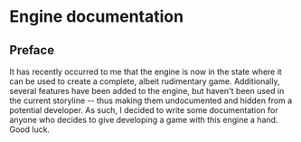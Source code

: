# Engine documentation
## Preface

It has recently occurred to me that the engine is now in the state where it can be used to create a complete, albeit rudimentary game. Additionally, several features have been added to the engine, but haven't been used in the current storyline -- thus making them undocumented and hidden from a potential developer. As such, I decided to write some documentation for anyone who decides to give developing a game with this engine a hand. Good luck.
